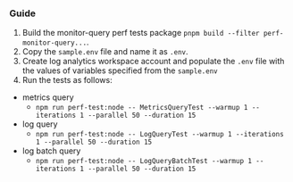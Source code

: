 ### Guide

1. Build the monitor-query perf tests package `pnpm build --filter perf-monitor-query...`.
2. Copy the `sample.env` file and name it as `.env`.
3. Create log analytics workspace account and populate the `.env` file with the values of variables specified from the `sample.env`
4. Run the tests as follows:

- metrics query
  - `npm run perf-test:node -- MetricsQueryTest --warmup 1 --iterations 1 --parallel 50 --duration 15`
- log query
  - `npm run perf-test:node -- LogQueryTest --warmup 1 --iterations 1 --parallel 50 --duration 15`
- log batch query
  - `npm run perf-test:node -- LogQueryBatchTest --warmup 1 --iterations 1 --parallel 50 --duration 15`
